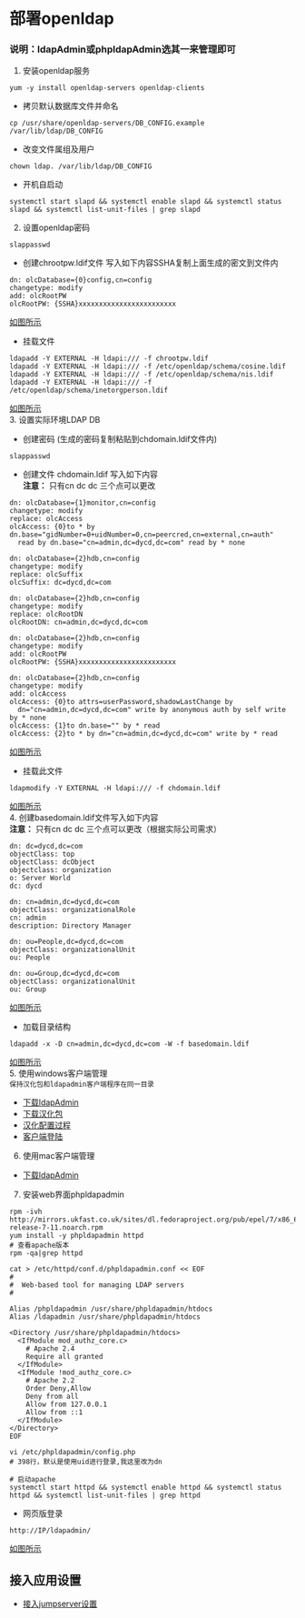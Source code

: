 # 部署openldap
### 说明：ldapAdmin或phpldapAdmin选其一来管理即可
1. 安装openldap服务
```
yum -y install openldap-servers openldap-clients
```
- 拷贝默认数据库文件并命名
```
cp /usr/share/openldap-servers/DB_CONFIG.example /var/lib/ldap/DB_CONFIG
```
- 改变文件属组及用户
```
chown ldap. /var/lib/ldap/DB_CONFIG
```
- 开机自启动
```
systemctl start slapd && systemctl enable slapd && systemctl status slapd && systemctl list-unit-files | grep slapd
```
2. 设置openldap密码
```
slappasswd
```
- 创建chrootpw.ldif文件 写入如下内容SSHA复制上面生成的密文到文件内
```
dn: olcDatabase={0}config,cn=config
changetype: modify
add: olcRootPW
olcRootPW: {SSHA}xxxxxxxxxxxxxxxxxxxxxxxx
```
[如图所示](https://i.loli.net/2019/09/19/rAydjh2CigsV4nD.png)
- 挂载文件
```
ldapadd -Y EXTERNAL -H ldapi:/// -f chrootpw.ldif
ldapadd -Y EXTERNAL -H ldapi:/// -f /etc/openldap/schema/cosine.ldif
ldapadd -Y EXTERNAL -H ldapi:/// -f /etc/openldap/schema/nis.ldif
ldapadd -Y EXTERNAL -H ldapi:/// -f /etc/openldap/schema/inetorgperson.ldif
```
[如图所示](https://i.loli.net/2019/09/19/UQwRANiXWHt8mD6.png) \
3. 设置实际环境LDAP DB
- 创建密码  (生成的密码复制粘贴到chdomain.ldif文件内)
```
slappasswd
```
- 创建文件 chdomain.ldif 写入如下内容 \
**注意：** 只有cn dc dc 三个点可以更改
```
dn: olcDatabase={1}monitor,cn=config
changetype: modify
replace: olcAccess
olcAccess: {0}to * by dn.base="gidNumber=0+uidNumber=0,cn=peercred,cn=external,cn=auth"
  read by dn.base="cn=admin,dc=dycd,dc=com" read by * none

dn: olcDatabase={2}hdb,cn=config
changetype: modify
replace: olcSuffix
olcSuffix: dc=dycd,dc=com

dn: olcDatabase={2}hdb,cn=config
changetype: modify
replace: olcRootDN
olcRootDN: cn=admin,dc=dycd,dc=com

dn: olcDatabase={2}hdb,cn=config
changetype: modify
add: olcRootPW
olcRootPW: {SSHA}xxxxxxxxxxxxxxxxxxxxxxxx

dn: olcDatabase={2}hdb,cn=config
changetype: modify
add: olcAccess
olcAccess: {0}to attrs=userPassword,shadowLastChange by
  dn="cn=admin,dc=dycd,dc=com" write by anonymous auth by self write by * none
olcAccess: {1}to dn.base="" by * read
olcAccess: {2}to * by dn="cn=admin,dc=dycd,dc=com" write by * read
```
[如图所示](https://i.loli.net/2019/09/19/5Gj3PMQiV1olq8E.png)
- 挂载此文件
```
ldapmodify -Y EXTERNAL -H ldapi:/// -f chdomain.ldif
```
[如图所示](https://i.loli.net/2019/09/19/aDES7u8QTYXVkMJ.png) \
4. 创建basedomain.ldif文件写入如下内容 \
**注意：** 只有cn dc dc 三个点可以更改（根据实际公司需求）
```
dn: dc=dycd,dc=com
objectClass: top
objectClass: dcObject
objectclass: organization
o: Server World
dc: dycd

dn: cn=admin,dc=dycd,dc=com
objectClass: organizationalRole
cn: admin
description: Directory Manager

dn: ou=People,dc=dycd,dc=com
objectClass: organizationalUnit
ou: People

dn: ou=Group,dc=dycd,dc=com
objectClass: organizationalUnit
ou: Group
```
[如图所示](https://i.loli.net/2019/09/19/ifzygGhVInuXW1b.png)
- 加载目录结构
```
ldapadd -x -D cn=admin,dc=dycd,dc=com -W -f basedomain.ldif
```
[如图所示](https://i.loli.net/2019/09/19/YpC4j7hqePxVgvk.png) \
5. 使用windows客户端管理 \
`保持汉化包和ldapadmin客户端程序在同一目录`
- [下载ldapAdmin](https://sourceforge.net/projects/ldapadmin/files/ldapadmin/1.6.1/LdapAdminExe-1.6.1.zip/download)
- [下载汉化包](http://www.ldapadmin.org/download/languages/download.php?id=3)
- [汉化配置过程](https://i.loli.net/2019/09/16/ruCpw1O8JUSYQ25.gif)
- [客户端登陆](https://i.loli.net/2019/09/13/Zpblfejohx54E2S.png)
6. 使用mac客户端管理
- [下载ldapAdmin](http://ldap-admin-mac.mac.novellshareware.com/)
7. 安装web界面phpldapadmin
```
rpm -ivh http://mirrors.ukfast.co.uk/sites/dl.fedoraproject.org/pub/epel/7/x86_64/Packages/e/epel-release-7-11.noarch.rpm
yum install -y phpldapadmin httpd
# 查看apache版本
rpm -qa|grep httpd

cat > /etc/httpd/conf.d/phpldapadmin.conf << EOF
#
#  Web-based tool for managing LDAP servers
#

Alias /phpldapadmin /usr/share/phpldapadmin/htdocs
Alias /ldapadmin /usr/share/phpldapadmin/htdocs

<Directory /usr/share/phpldapadmin/htdocs>
  <IfModule mod_authz_core.c>
    # Apache 2.4
    Require all granted
  </IfModule>
  <IfModule !mod_authz_core.c>
    # Apache 2.2
    Order Deny,Allow
    Deny from all
    Allow from 127.0.0.1
    Allow from ::1
  </IfModule>
</Directory>
EOF

vi /etc/phpldapadmin/config.php
# 398行，默认是使用uid进行登录,我这里改为dn

# 启动apache
systemctl start httpd && systemctl enable httpd && systemctl status httpd && systemctl list-unit-files | grep httpd
```
- 网页版登录
```
http://IP/ldapadmin/
```
[如图所示](https://i.loli.net/2019/09/19/BRJ8gvqy9i17xMl.png)

## 接入应用设置
- [接入jumpserver设置](https://i.loli.net/2019/09/20/IRidulCYjp8BPbW.png)

